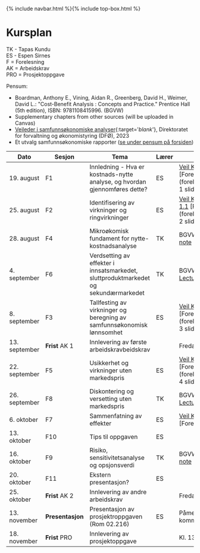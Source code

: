 {% include navbar.html %}{% include top-box.html %}
# Kursplan  

TK - Tapas Kundu      
ES - Espen Sirnes     
F = Forelesning     
AK = Arbeidskrav      
PRO = Prosjektoppgave    
   
Pensum:
* Boardman, Anthony E., Vining, Aidan R., Greenberg, David H., Weimer, David L.: "Cost-Benefit Analysis : Concepts and Practice." Prentice Hall (5th edition), ISBN: 9781108415996. (BGVW)
* Supplementary chapters from other sources (will be uploaded in Canvas)
* [Veileder i samfunnsøkonomiske analyser](articles/Veileder_samfunnsokonomiske_analyser_nov23.pdf){:target='_blank_'}, Direktoratet for forvaltning og økonomistyring (DFØ), 2023
* Et utvalg samfunnsøkonomiske rapporter ([se under pensum på forsiden](https://uit-sok-2014-h24.github.io/index.html))
        

|Dato <img width=100/>| Sesjon <img width=80/>   | Tema                                                              | Lærer  | Ressurser <img width=200/>  |
|--------|----------------|----------------------------------------------------------------------|-----------|--------------------------------------|
| 19. august|F1   | Innledning - Hva er kostnads-nytte analyse, og hvordan gjennomføres dette? | ES       | [Veil Kap. 1, 2, 3.1, 3.2](articles/Veileder_samfunnsokonomiske_analyser_nov23.pdf) [Forelesningsnotat 1](forelesninger/Forelesning 1 slides.html)  | 
|25. august |F2  | Identifisering av virkninger og ringvirkninger  | ES | [Veil Kap 3.3, 4.3 vedlegg 1.1](articles/Veileder_samfunnsokonomiske_analyser_nov23.pdf) [Forelesningsnotat 2](forelesninger/Forelesning 2 slides.html) |
|28. august|F4  | Mikroøkomisk fundament for nytte-kostnadsanalyse | TK | BGVW kap. 2,3 [Lecture note](forelesninger/L1.pdf) |
|4. september|F6  | Verdsetting av effekter i innsatsmarkedet, sluttproduktmarkedet og sekundærmarkedet | TK |  BGVW kap. 5, 6, 7 [Lecture note](forelesninger/L2.pdf) | 
|8. september|F3  |Tallfesting av virkninger og beregning av samfunnsøkonomisk lønnsomhet | ES | [Veil Kap 3.4, 3.5](articles/Veileder_samfunnsokonomiske_analyser_nov23.pdf) [Forelesningsnotat 3](forelesninger/Forelesning 3 slides.html) |
|13. september |**Frist** AK 1  | Innlevering av første arbeidskravbeidskrav |  |Fredag 13. sept. 1600  |
|22. september |F5  | Usikkerhet og virkninger uten markedspris | ES | [Veil Kap 4.1, 3.6, 4.4](articles/Veileder_samfunnsokonomiske_analyser_nov23.pdf) [Forelesningsnotat 4](forelesninger/Forelesning 4 slides.html) |
|26. september|F8  | Diskontering  og versetting uten markedspris | TK |  BGVW kap. 9, 10, 15 [Lecture note](forelesninger/L3.pdf) |
|6. oktober|F7  | Sammenfatning av effekter  | ES |[ Veil Kap 3.7, 3.8](articles/Veileder_samfunnsokonomiske_analyser_nov23.pdf) [Forelesningsnotat 1] |
|13. oktober|F10 | Tips til oppgaven  | ES |  |
|16. oktober  |F9  | Risiko, sensitivitetsanalyse og opsjonsverdi | TK |  BGVW kap. 11 [Lecture note](forelesninger/L4.pdf) |
|20. oktober|F11 | Ekstern presentasjon? | ES |  |
|25. oktober |**Frist** AK 2  | Innlevering av andre arbeidskrav |  |Fredag 25. okt. 1600 |
|13. november |**Presentasjon** | Presentasjon av prosjektroppgaven (Rom 02.216) | ES |Påmeldingsskjema kommer |
|18. november |**Frist** PRO  | Innlevering av prosjektoppgave |  |Kl. 13.00 i Wiseflow |





   





